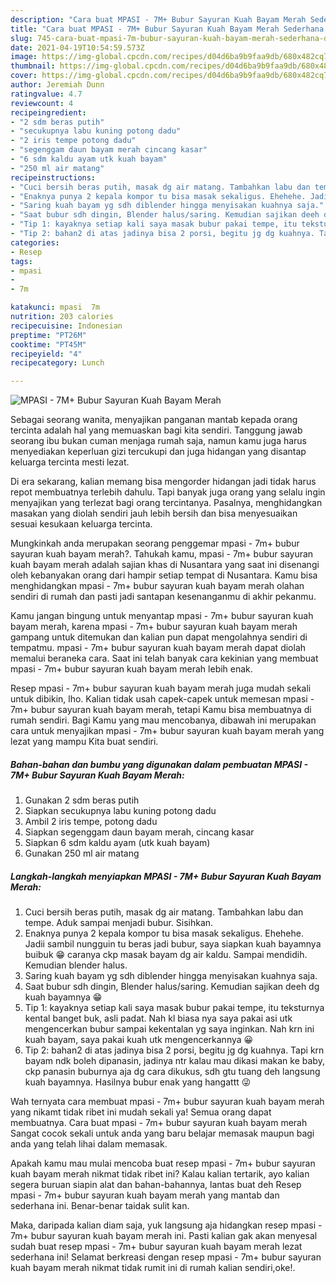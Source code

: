 ```yaml
---
description: "Cara buat MPASI - 7M+ Bubur Sayuran Kuah Bayam Merah Sederhana dan Mudah Dibuat"
title: "Cara buat MPASI - 7M+ Bubur Sayuran Kuah Bayam Merah Sederhana dan Mudah Dibuat"
slug: 745-cara-buat-mpasi-7m-bubur-sayuran-kuah-bayam-merah-sederhana-dan-mudah-dibuat
date: 2021-04-19T10:54:59.573Z
image: https://img-global.cpcdn.com/recipes/d04d6ba9b9faa9db/680x482cq70/mpasi-7m-bubur-sayuran-kuah-bayam-merah-foto-resep-utama.jpg
thumbnail: https://img-global.cpcdn.com/recipes/d04d6ba9b9faa9db/680x482cq70/mpasi-7m-bubur-sayuran-kuah-bayam-merah-foto-resep-utama.jpg
cover: https://img-global.cpcdn.com/recipes/d04d6ba9b9faa9db/680x482cq70/mpasi-7m-bubur-sayuran-kuah-bayam-merah-foto-resep-utama.jpg
author: Jeremiah Dunn
ratingvalue: 4.7
reviewcount: 4
recipeingredient:
- "2 sdm beras putih"
- "secukupnya labu kuning potong dadu"
- "2 iris tempe potong dadu"
- "segenggam daun bayam merah cincang kasar"
- "6 sdm kaldu ayam utk kuah bayam"
- "250 ml air matang"
recipeinstructions:
- "Cuci bersih beras putih, masak dg air matang. Tambahkan labu dan tempe. Aduk sampai menjadi bubur. Sisihkan."
- "Enaknya punya 2 kepala kompor tu bisa masak sekaligus. Ehehehe. Jadii sambil nungguin tu beras jadi bubur, saya siapkan kuah bayamnya buibuk 😁 caranya ckp masak bayam dg air kaldu. Sampai mendidih. Kemudian blender halus."
- "Saring kuah bayam yg sdh diblender hingga menyisakan kuahnya saja."
- "Saat bubur sdh dingin, Blender halus/saring. Kemudian sajikan deeh dg kuah bayamnya 😁"
- "Tip 1: kayaknya setiap kali saya masak bubur pakai tempe, itu teksturnya kental banget buk, asli padat. Nah kl biasa nya saya pakai asi utk mengencerkan bubur sampai kekentalan yg saya inginkan. Nah krn ini kuah bayam, saya pakai kuah utk mengencerkannya 😀"
- "Tip 2: bahan2 di atas jadinya bisa 2 porsi, begitu jg dg kuahnya. Tapi krn bayam ndk boleh dipanasin, jadinya ntr kalau mau dikasi makan ke baby, ckp panasin buburnya aja dg cara dikukus, sdh gtu tuang deh langsung kuah bayamnya. Hasilnya bubur enak yang hangattt 😜"
categories:
- Resep
tags:
- mpasi
- 
- 7m

katakunci: mpasi  7m 
nutrition: 203 calories
recipecuisine: Indonesian
preptime: "PT26M"
cooktime: "PT45M"
recipeyield: "4"
recipecategory: Lunch

---
```



![MPASI - 7M+ Bubur Sayuran Kuah Bayam Merah](https://img-global.cpcdn.com/recipes/d04d6ba9b9faa9db/680x482cq70/mpasi-7m-bubur-sayuran-kuah-bayam-merah-foto-resep-utama.jpg)

Sebagai seorang wanita, menyajikan panganan mantab kepada orang tercinta adalah hal yang memuaskan bagi kita sendiri. Tanggung jawab seorang ibu bukan cuman menjaga rumah saja, namun kamu juga harus menyediakan keperluan gizi tercukupi dan juga hidangan yang disantap keluarga tercinta mesti lezat.

Di era  sekarang, kalian memang bisa mengorder hidangan jadi tidak harus repot membuatnya terlebih dahulu. Tapi banyak juga orang yang selalu ingin menyajikan yang terlezat bagi orang tercintanya. Pasalnya, menghidangkan masakan yang diolah sendiri jauh lebih bersih dan bisa menyesuaikan sesuai kesukaan keluarga tercinta. 



Mungkinkah anda merupakan seorang penggemar mpasi - 7m+ bubur sayuran kuah bayam merah?. Tahukah kamu, mpasi - 7m+ bubur sayuran kuah bayam merah adalah sajian khas di Nusantara yang saat ini disenangi oleh kebanyakan orang dari hampir setiap tempat di Nusantara. Kamu bisa menghidangkan mpasi - 7m+ bubur sayuran kuah bayam merah olahan sendiri di rumah dan pasti jadi santapan kesenanganmu di akhir pekanmu.

Kamu jangan bingung untuk menyantap mpasi - 7m+ bubur sayuran kuah bayam merah, karena mpasi - 7m+ bubur sayuran kuah bayam merah gampang untuk ditemukan dan kalian pun dapat mengolahnya sendiri di tempatmu. mpasi - 7m+ bubur sayuran kuah bayam merah dapat diolah memalui beraneka cara. Saat ini telah banyak cara kekinian yang membuat mpasi - 7m+ bubur sayuran kuah bayam merah lebih enak.

Resep mpasi - 7m+ bubur sayuran kuah bayam merah juga mudah sekali untuk dibikin, lho. Kalian tidak usah capek-capek untuk memesan mpasi - 7m+ bubur sayuran kuah bayam merah, tetapi Kamu bisa membuatnya di rumah sendiri. Bagi Kamu yang mau mencobanya, dibawah ini merupakan cara untuk menyajikan mpasi - 7m+ bubur sayuran kuah bayam merah yang lezat yang mampu Kita buat sendiri.

<!--inarticleads1-->

##### Bahan-bahan dan bumbu yang digunakan dalam pembuatan MPASI - 7M+ Bubur Sayuran Kuah Bayam Merah:

1. Gunakan 2 sdm beras putih
1. Siapkan secukupnya labu kuning potong dadu
1. Ambil 2 iris tempe, potong dadu
1. Siapkan segenggam daun bayam merah, cincang kasar
1. Siapkan 6 sdm kaldu ayam (utk kuah bayam)
1. Gunakan 250 ml air matang




<!--inarticleads2-->

##### Langkah-langkah menyiapkan MPASI - 7M+ Bubur Sayuran Kuah Bayam Merah:

1. Cuci bersih beras putih, masak dg air matang. Tambahkan labu dan tempe. Aduk sampai menjadi bubur. Sisihkan.
1. Enaknya punya 2 kepala kompor tu bisa masak sekaligus. Ehehehe. Jadii sambil nungguin tu beras jadi bubur, saya siapkan kuah bayamnya buibuk 😁 caranya ckp masak bayam dg air kaldu. Sampai mendidih. Kemudian blender halus.
1. Saring kuah bayam yg sdh diblender hingga menyisakan kuahnya saja.
1. Saat bubur sdh dingin, Blender halus/saring. Kemudian sajikan deeh dg kuah bayamnya 😁
1. Tip 1: kayaknya setiap kali saya masak bubur pakai tempe, itu teksturnya kental banget buk, asli padat. Nah kl biasa nya saya pakai asi utk mengencerkan bubur sampai kekentalan yg saya inginkan. Nah krn ini kuah bayam, saya pakai kuah utk mengencerkannya 😀
1. Tip 2: bahan2 di atas jadinya bisa 2 porsi, begitu jg dg kuahnya. Tapi krn bayam ndk boleh dipanasin, jadinya ntr kalau mau dikasi makan ke baby, ckp panasin buburnya aja dg cara dikukus, sdh gtu tuang deh langsung kuah bayamnya. Hasilnya bubur enak yang hangattt 😜




Wah ternyata cara membuat mpasi - 7m+ bubur sayuran kuah bayam merah yang nikamt tidak ribet ini mudah sekali ya! Semua orang dapat membuatnya. Cara buat mpasi - 7m+ bubur sayuran kuah bayam merah Sangat cocok sekali untuk anda yang baru belajar memasak maupun bagi anda yang telah lihai dalam memasak.

Apakah kamu mau mulai mencoba buat resep mpasi - 7m+ bubur sayuran kuah bayam merah nikmat tidak ribet ini? Kalau kalian tertarik, ayo kalian segera buruan siapin alat dan bahan-bahannya, lantas buat deh Resep mpasi - 7m+ bubur sayuran kuah bayam merah yang mantab dan sederhana ini. Benar-benar taidak sulit kan. 

Maka, daripada kalian diam saja, yuk langsung aja hidangkan resep mpasi - 7m+ bubur sayuran kuah bayam merah ini. Pasti kalian gak akan menyesal sudah buat resep mpasi - 7m+ bubur sayuran kuah bayam merah lezat sederhana ini! Selamat berkreasi dengan resep mpasi - 7m+ bubur sayuran kuah bayam merah nikmat tidak rumit ini di rumah kalian sendiri,oke!.

